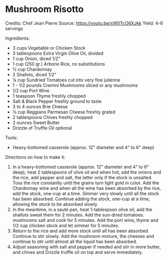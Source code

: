 # Mushroom Risotto

Credits: Chef Jean Pierre
Source: https://youtu.be/xW0TcO6XJkk
Yield: 4-6 servings   

Ingredients:

- 3 cups Vegetable or Chicken Stock
- 3 tablespoons Extra Virgin Olive Oil, divided
- 1 cup Onion, diced 1/2"
- 1 cup (250 gr.) Arborio Rice, no substitutions
- ½ cup Chardonnay
- 2 Shallots, diced 1/2"
- ¼ cup Sundried Tomatoes cut into very fine julienne
- 1 - 1/2 pounds Cremini Mushrooms sliced or any mushrooms
- 1/2 cup Port Wine
- 1 teaspoon Thyme freshly chopped
- Salt & Black Pepper freshly ground to taste
- 3 to 4 ounces Brie Cheese
- ½ cup Reggiano Parmesan Cheese freshly grated
- 2 tablespoons Chives freshly chopped
- 2 ounces Sweet Butter
- Drizzle of Truffle Oil optional

Tools:

- Heavy-bottomed casserole (approx. 12" diameter and 4" to 6" deep)

Directions on how to make it:

1. In a heavy-bottomed casserole (approx. 12" diameter and 4" to 6" deep), heat 2 tablespoons of olive oil and when hot, add the onions and the rice, add pepper and salt, the latter only if the stock is unsalted.  Toss the rice constantly until the grains turn light gold in color.  Add the Chardonnay wine and when all the wine has been absorbed by the rice, add the stock, one-cup at a time.  Simmer very slowly until all the stock has been absorbed.  Continue adding the stock, one-cup at a time, allowing the stock to be absorbed slowly.
2. In the meantime, in a sauté pan, heat 1-tablespoon olive oil, add the shallots sweat them for 2 minutes.  Add the sun-dried tomatoes. mushrooms salt and cook for 5 minutes.  Add the port wine, thyme and 1/2 cup chicken stock and let simmer for 5 minutes.
3. Return to the rice and add more stock until all has been absorbed.  Continue to stir slowly.  Add the mushroom mixture, the cheeses and continue to stir until almost all the liquid has been absorbed.
4. Adjust seasoning with salt and pepper if needed and stir in more butter, and chives and Drizzle truffle oil on top and serve immediately.


